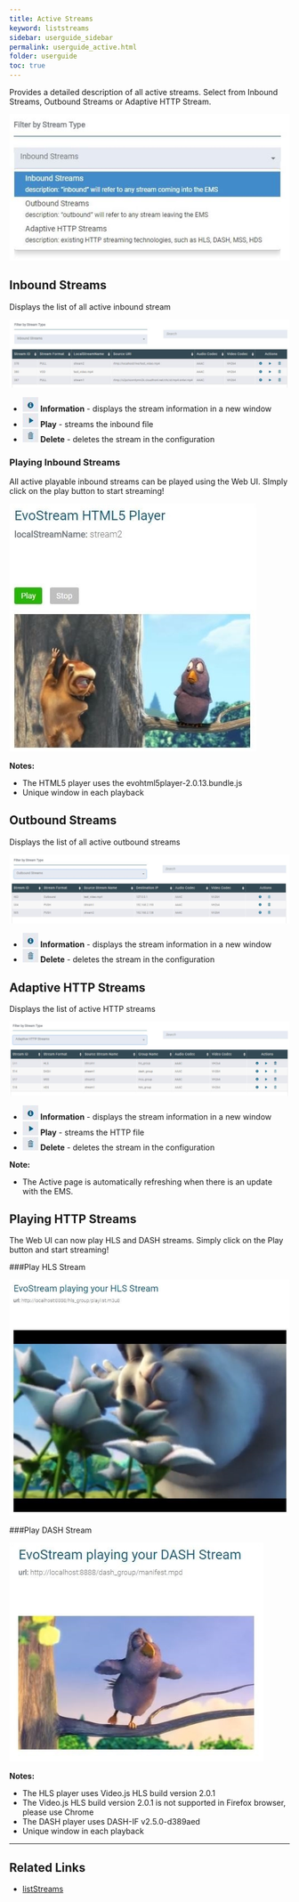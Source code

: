 ```yaml
---
title: Active Streams
keyword: liststreams
sidebar: userguide_sidebar
permalink: userguide_active.html
folder: userguide
toc: true
---
```


Provides a detailed description of all active streams. Select from Inbound  Streams, Outbound Streams or Adaptive HTTP Stream.

![](images/userguide/activedropdown.jpg)



## Inbound Streams

Displays the list of all active inbound stream

![](images/userguide/Active_inbound.JPG)

- ![](images/userguide/Config_info.JPG)   **Information** - displays the stream information in a new window
- ![](images/userguide/VOD_play.JPG)   **Play** - streams the inbound file
- ![](images/userguide/VOD_delete.JPG)   **Delete** - deletes the stream in the configuration




### Playing Inbound Streams

All active playable inbound streams can be played using the Web UI. SImply click on the play button to start streaming!

![](images/userguide/active_playhtml5.JPG)



**Notes:**

- The HTML5 player uses the evohtml5player-2.0.13.bundle.js
- Unique window in each playback





## Outbound Streams

Displays the list of all active outbound streams

![](images/userguide/Active_outbound.JPG)

- ![](images/userguide/Config_info.JPG)   **Information** - displays the stream information in a new window
- ![](images/userguide/VOD_delete.JPG)   **Delete** - deletes the stream in the configuration






## Adaptive HTTP Streams

Displays the list of active HTTP streams

![](images/userguide/Active_http.jpg)



- ![](images/userguide/Config_info.JPG)   **Information** - displays the stream information in a new window
- ![](images/userguide/VOD_play.JPG)   **Play** - streams the HTTP file
- ![](images/userguide/VOD_delete.JPG)   **Delete** - deletes the stream in the configuration




**Note:**

- The Active page is automatically refreshing when there is an update with the EMS.




## Playing HTTP Streams

The Web UI can now play HLS and DASH streams. Simply click on the Play button and start streaming!



###Play HLS Stream

![](images/userguide/active_playhls.JPG)



###Play DASH Stream

![](images/userguide/active_playdash.JPG)

**Notes:**

- The HLS player uses Video.js HLS build version 2.0.1
- The Video.js HLS build version 2.0.1 is not supported in Firefox browser, please use Chrome
- The DASH player uses DASH-IF v2.5.0-d389aed
- Unique window in each playback

------

## Related Links

- [listStreams]([](/api/listStreams.html))

  ​